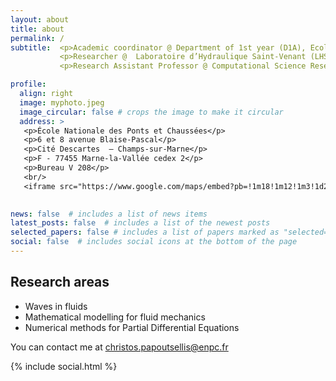 ```yaml
---
layout: about
title: about
permalink: /
subtitle:  <p>Academic coordinator @ Department of 1st year (D1A), Ecole Nationale des Ponts et Chaussées (ENPC) - Institut Polytechnique de Paris (IPP)</p>
           <p>Researcher @  Laboratoire d’Hydraulique Saint-Venant (LHSV)</p>
           <p>Research Assistant Professor @ Computational Science Research Center (CSRC) - San Diego State University (SDSU)</p> 

profile:
  align: right
  image: myphoto.jpeg
  image_circular: false # crops the image to make it circular
  address: >
   <p>École Nationale des Ponts et Chaussées</p>
   <p>6 et 8 avenue Blaise-Pascal</p>
   <p>Cité Descartes  – Champs-sur-Marne</p>
   <p>F - 77455 Marne-la-Vallée cedex 2</p>
   <p>Bureau V 208</p>
   <br/>
   <iframe src="https://www.google.com/maps/embed?pb=!1m18!1m12!1m3!1d2625.8961328681676!2d2.585828877060099!3d48.84111987132994!2m3!1f0!2f0!3f0!3m2!1i1024!2i768!4f13.1!3m3!1m2!1s0x47e60e2d7f85dc39%3A0x14058c059473d90b!2s%C3%89cole%20des%20ponts%20ParisTech!5e0!3m2!1sen!2sfr!4v1756750198016!5m2!1sen!2sfr" width="150" height="112" style="border:0;" allowfullscreen="" loading="lazy" referrerpolicy="no-referrer-when-downgrade"></iframe>

    
news: false  # includes a list of news items
latest_posts: false  # includes a list of the newest posts
selected_papers: false # includes a list of papers marked as "selected={true}"
social: false  # includes social icons at the bottom of the page
---
```


## Research areas

- Waves in fluids
- Mathematical modelling for fluid mechanics  
- Numerical methods for Partial Differential Equations

You can contact me at christos.papoutsellis@enpc.fr

<div class="social about-social">
  <div class="contact-icons">
    {% include social.html %}
  </div>
</div>